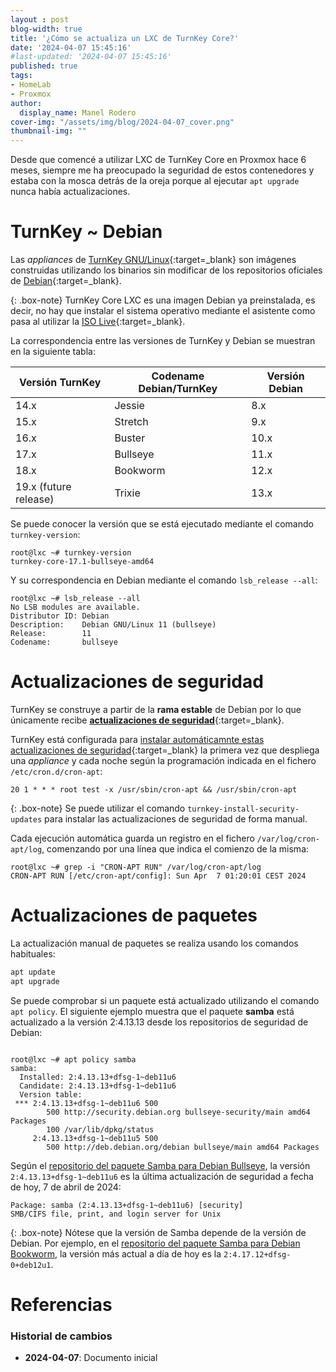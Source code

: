```yaml
---
layout : post
blog-width: true
title: '¿Cómo se actualiza un LXC de TurnKey Core?'
date: '2024-04-07 15:45:16'
#last-updated: '2024-04-07 15:45:16'
published: true
tags:
- HomeLab
- Proxmox
author:
  display_name: Manel Rodero
cover-img: "/assets/img/blog/2024-04-07_cover.png"
thumbnail-img: ""
---
```


Desde que comencé a utilizar LXC de TurnKey Core en Proxmox hace 6 meses, siempre me ha preocupado la seguridad de estos contenedores y estaba con la mosca detrás de la oreja porque al ejecutar `apt upgrade` nunca había actualizaciones.

# TurnKey ~ Debian

Las _appliances_ de [TurnKey GNU/Linux](https://www.turnkeylinux.org/){:target=_blank} son imágenes construidas utilizando los binarios sin modificar de los repositorios oficiales de [Debian](https://www.debian.org/){:target=_blank}.

{: .box-note}
TurnKey Core LXC es una imagen Debian ya preinstalada, es decir, no hay que instalar el sistema operativo mediante el asistente como pasa al utilizar la [ISO Live](https://github.com/turnkeylinux/di-live){:target=_blank}.

La correspondencia entre las versiones de TurnKey y Debian se muestran en la siguiente tabla:

| Versión TurnKey	| Codename Debian/TurnKey | Versión Debian |
| -- | -- | -- |
| 14.x | Jessie	| 8.x |
| 15.x | Stretch | 9.x |
| 16.x | Buster | 10.x |
| 17.x | Bullseye | 11.x |
| 18.x | Bookworm	| 12.x |
| 19.x (future release)	| Trixie | 13.x |

Se puede conocer la versión que se está ejecutado mediante el comando `turnkey-version`:

```
root@lxc ~# turnkey-version
turnkey-core-17.1-bullseye-amd64
```

Y su correspondencia en Debian mediante el comando `lsb_release --all`:

```
root@lxc ~# lsb_release --all
No LSB modules are available.
Distributor ID: Debian
Description:    Debian GNU/Linux 11 (bullseye)
Release:        11
Codename:       bullseye
```

# Actualizaciones de seguridad

TurnKey se construye a partir de la **rama estable** de Debian por lo que únicamente recibe [**actualizaciones de seguridad**](https://security-team.debian.org/){:target=_blank}.

TurnKey está configurada para [instalar automáticamnte estas actualizaciones de seguridad](https://www.turnkeylinux.org/docs/auto-secupdates){:target=_blank} la primera vez que despliega una _appliance_ y cada noche según la programación indicada en el fichero `/etc/cron.d/cron-apt`:

```
20 1 * * * root test -x /usr/sbin/cron-apt && /usr/sbin/cron-apt
```

{: .box-note}
Se puede utilizar el comando `turnkey-install-security-updates` para instalar las actualizaciones de seguridad de forma manual.

Cada ejecución automática guarda un registro en el fichero `/var/log/cron-apt/log`, comenzando por una línea que indica el comienzo de la misma:

```
root@lxc ~# grep -i "CRON-APT RUN" /var/log/cron-apt/log
CRON-APT RUN [/etc/cron-apt/config]: Sun Apr  7 01:20:01 CEST 2024
```

# Actualizaciones de paquetes

La actualización manual de paquetes se realiza usando los comandos habituales:

```Bash
apt update
apt upgrade
```

Se puede comprobar si un paquete está actualizado utilizando el comando `apt policy`. El siguiente ejemplo muestra que el paquete **samba** está actualizado a la versión 2:4.13.13 desde los repositorios de seguridad de Debian:

```

root@lxc ~# apt policy samba
samba:
  Installed: 2:4.13.13+dfsg-1~deb11u6
  Candidate: 2:4.13.13+dfsg-1~deb11u6
  Version table:
 *** 2:4.13.13+dfsg-1~deb11u6 500
        500 http://security.debian.org bullseye-security/main amd64 Packages
        100 /var/lib/dpkg/status
     2:4.13.13+dfsg-1~deb11u5 500
        500 http://deb.debian.org/debian bullseye/main amd64 Packages
```

Según el [repositorio del paquete Samba para Debian Bullseye](https://packages.debian.org/bullseye/samba), la versión `2:4.13.13+dfsg-1~deb11u6` es la última actualización de seguridad a fecha de hoy, 7 de abril de 2024:

```
Package: samba (2:4.13.13+dfsg-1~deb11u6) [security]
SMB/CIFS file, print, and login server for Unix
```

{: .box-note}
Nótese que la versión de Samba depende de la versión de Debian. Por ejemplo, en el [repositorio del paquete Samba para Debian Bookworm](https://packages.debian.org/stable/samba), la versión más actual a día de hoy es la `2:4.17.12+dfsg-0+deb12u1`.

# Referencias

### Historial de cambios

* **2024-04-07**: Documento inicial
